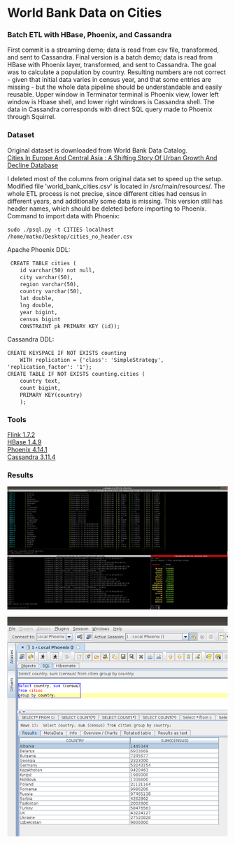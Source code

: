 # World Bank Data on Cities
### Batch ETL with HBase, Phoenix, and Cassandra

First commit is a streaming demo; data is read from csv file, transformed, and sent to Cassandra.
Final version is a batch demo; data is read from HBase with Phoenix layer, transformed, and sent to Cassandra.
The goal was to calculate a population by country.
Resulting numbers are not correct - given that initial data varies in census year, and that some entries are missing - but the whole data pipeline should be understandable and easily reusable.
Upper window in Terminator terminal is Phoenix view, lower left window is Hbase shell, and lower right windows is Cassandra shell.
The data in Cassandra corresponds with direct SQL query made to Phoenix through Squirrel.

### Dataset

Original dataset is downloaded from World Bank Data Catalog.  
[Cities In Europe And Central Asia : A Shifting Story Of Urban Growth And Decline Database](https://datacatalog.worldbank.org/dataset/cities-europe-and-central-asia-shifting-story-urban-growth-and-decline-dataset)

I deleted most of the columns from original data set to speed up the setup.
Modified file 'world_bank_cities.csv' is located in /src/main/resources/.
The whole ETL process is not precise, since different cities had census in different years, and additionally some data is missing.
This version still has header names, which should be deleted before importing to Phoenix.
Command to import data with Phoenix:  

    sudo ./psql.py -t CITIES localhost /home/matko/Desktop/cities_no_header.csv

Apache Phoenix DDL:

     CREATE TABLE cities (
        id varchar(50) not null,
        city varchar(50),
        region varchar(50), 
        country varchar(50),
        lat double,
        lng double,
        year bigint,
        census bigint
        CONSTRAINT pk PRIMARY KEY (id));

Cassandra DDL:

    CREATE KEYSPACE IF NOT EXISTS counting
        WITH replication = {'class': 'SimpleStrategy', 'replication_factor': '1'};
    CREATE TABLE IF NOT EXISTS counting.cities (
        country text,
        count bigint,
        PRIMARY KEY(country)
        );
        
### Tools

[Flink 1.7.2](https://flink.apache.org/)  
[HBase 1.4.9](https://hbase.apache.org/)  
[Phoenix 4.14.1](https://phoenix.apache.org/)  
[Cassandra 3.11.4](http://cassandra.apache.org/)  


### Results

![Hbase - Phoenix - Cassandra - Matko Soric](https://raw.githubusercontent.com/matkosoric/CitiesBatch/master/src/main/resources/hbase-phoenix-cassandra.png?raw=true "Hbase - Phoenix - Cassandra - Matko Soric")
  
![Squirrel - Phoenix - Matko Soric](https://raw.githubusercontent.com/matkosoric/CitiesBatch/master/src/main/resources/phoenix_squirrel.png?raw=true "Squirrel - Phoenix - Matko Soric")
